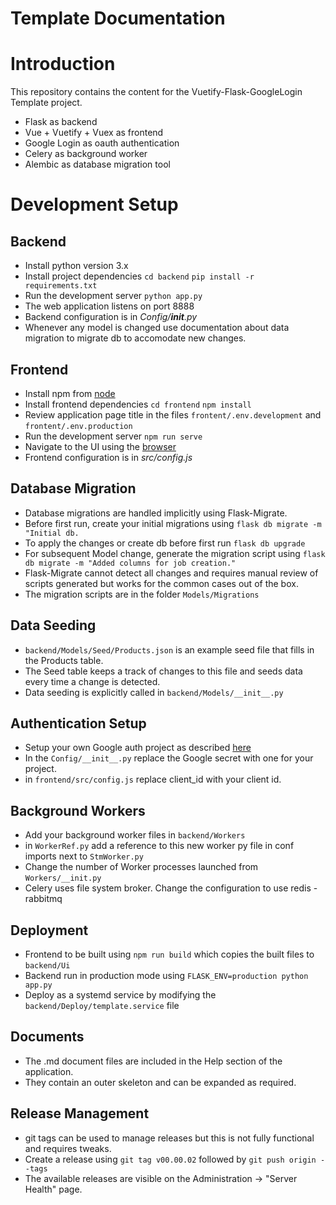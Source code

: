 # Template Documentation

# Introduction

This repository contains the content for the Vuetify-Flask-GoogleLogin Template project.
- Flask as backend
- Vue + Vuetify + Vuex as frontend
- Google Login as oauth authentication
- Celery as background worker
- Alembic as database migration tool

# Development Setup

## Backend
- Install python version 3.x
- Install project dependencies
    `cd backend`
    `pip install -r requirements.txt`
- Run the development server
    `python app.py`
- The web application listens on port 8888
- Backend configuration is in *Config/__init__.py*
- Whenever any model is changed use documentation about data migration to migrate db to accomodate new changes.

## Frontend
- Install npm from [node](nodejs.org)
- Install frontend dependencies
    `cd frontend`
    `npm install`
- Review application page title in the files `frontent/.env.development` and `frontent/.env.production`
- Run the development server
    `npm run serve`
- Navigate to the UI using the [browser](http://localhost:8080)
- Frontend configuration is in *src/config.js*


## Database Migration

- Database migrations are handled implicitly using Flask-Migrate.
- Before first run, create your initial migrations using `flask db migrate -m "Initial db.`
- To apply the changes or create db before first run `flask db upgrade`
- For subsequent Model change, generate the migration script using `flask db migrate -m "Added columns for job creation."`
- Flask-Migrate cannot detect all changes and requires manual review of scripts generated but works for the common cases out of the box.
- The migration scripts are in the folder `Models/Migrations`

## Data Seeding

- `backend/Models/Seed/Products.json` is an example seed file that fills in the Products table.
- The Seed table keeps a track of changes to this file and seeds data every time a change is detected.
- Data seeding is explicitly called in `backend/Models/__init__.py`

## Authentication Setup

- Setup your own Google auth project as described [here](https://www.youtube.com/watch?v=V4KqpIX6pdI)
- In the `Config/__init__.py` replace the Google secret with one for your project.
- in `frontend/src/config.js` replace client_id with your client id.

## Background Workers

- Add your background worker files in `backend/Workers`
- in `WorkerRef.py` add a reference to this new worker py file in conf imports next to `StmWorker.py`
- Change the number of Worker processes launched from `Workers/__init.py`
- Celery uses file system broker. Change the configuration to use redis - rabbitmq

## Deployment

- Frontend to be built using `npm run build` which copies the built files to `backend/Ui`
- Backend run in production mode using `FLASK_ENV=production python app.py`
- Deploy as a systemd service by modifying the `backend/Deploy/template.service` file


## Documents

- The .md document files are included in the Help section of the application.
- They contain an outer skeleton and can be expanded as required.

## Release Management

- git tags can be used to manage releases but this is not fully functional and requires tweaks.
- Create a release using `git tag v00.00.02` followed by `git push origin --tags`
- The available releases are visible on the Administration -> "Server Health" page.
